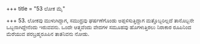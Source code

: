 +++
title = "53 ಲೋಕ ಮೈ"

+++
53. ಲೋಕವು ಮುಳುಗಿದ್ದಾಗ, ಸಮುದ್ರವು ಘರ್ಷಣೆಗೊಂಡು ಅಪ್ಪಳಿಸುತ್ತಿದ್ದಾಗ ಮತ್ತೊಬ್ಬರಿಲ್ಲದೆ ತಾನೊಬ್ಬನೇ ಒಬ್ಬನಾಗಿದ್ದೇನೆಂದು ಇರುವವನು. ಒಂದೇ ಆತ್ಮವೆಂದು ವೇದಗಳ ಸಮೂಹವು ಹೊಗಳುತ್ತಿರಲು ನಿರಾಕಾರ ರೂಪಿನಿಂದ ಮೆರೆಯುವ ಪರಬ್ರಹ್ಮರೂಪಿನ ತಾತನಿವನು ನೋಡು.